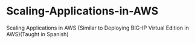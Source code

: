 # Scaling-Applications-in-AWS
Scaling Applications in AWS (Similar to Deploying BIG-IP Virtual Edition in AWS)(Taught in Spanish)
